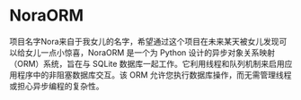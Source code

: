 # NoraORM
项目名字Nora来自于我女儿的名字，希望通过这个项目在未来某天被女儿发现可以给女儿一点小惊喜，NoraORM 是一个为 Python 设计的异步对象关系映射（ORM）系统，旨在与 SQLite 数据库一起工作。它利用线程和队列机制来启用应用程序中的非阻塞数据库交互。该 ORM 允许您执行数据库操作，而无需管理线程或担心异步编程的复杂性。
